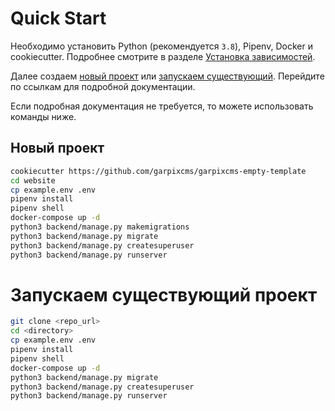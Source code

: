 # Quick Start

Необходимо установить Python (рекомендуется `3.8`), Pipenv, Docker и cookiecutter. Подробнее смотрите в разделе [Установка зависимостей](install_deps.md).

Далее создаем [новый проект](install_new_project.md) или [запускаем существующий](install_start_project.md). Перейдите по ссылкам для подробной документации.

Если подробная документация не требуется, то можете использовать команды ниже.

## Новый проект

```bash
cookiecutter https://github.com/garpixcms/garpixcms-empty-template
cd website
cp example.env .env
pipenv install
pipenv shell
docker-compose up -d
python3 backend/manage.py makemigrations
python3 backend/manage.py migrate
python3 backend/manage.py createsuperuser
python3 backend/manage.py runserver
```

# Запускаем существующий проект

```bash
git clone <repo_url>
cd <directory>
cp example.env .env
pipenv install
pipenv shell
docker-compose up -d
python3 backend/manage.py migrate
python3 backend/manage.py createsuperuser
python3 backend/manage.py runserver
```

